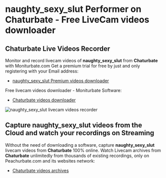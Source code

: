 # naughty_sexy_slut Performer on Chaturbate - Free LiveCam videos downloader

## Chaturbate Live Videos Recorder

Monitor and record livecam videos of **naughty_sexy_slut** from **Chaturbate** with Moniturbate.com
Get a premium trial for free by just and only registering with your Email address:
* [naughty_sexy_slut Premium videos downloader](https://moniturbate.com/request-demo-licence-key.html)

Free livecam videos downloader - Moniturbate Software:
* [Chaturbate videos downloader](https://moniturbate.com/moniturbate-download-software.html)

![naughty_sexy_slut livecam videos recorder](https://peachurnet.com/templates/moniturbate-software.png)


## Capture naughty_sexy_slut videos from the Cloud and watch your recordings on Streaming

Without the need of downloading a software, capture **naughty_sexy_slut** livecam videos from **Chaturbate** 100% online.
Watch Livecam archives from **Chaturbate** unlimitedly from thousands of existing recordings, only on Peachurbate.com and its websites network:
* [Chaturbate videos archives](https://peachurnet.com/)